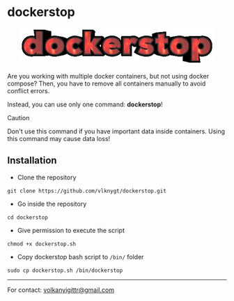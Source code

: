 
# dockerstop
<center><img src="https://github.com/vlknygt/dockerstop/blob/main/dockerstop.gif?raw=true" alt="dockerstop gif" width="450"></center>

Are you working with multiple docker containers, but not using docker compose? Then, you have to remove all containers manually to avoid conflict errors.

Instead, you can use only one command: **dockerstop**!

> [!CAUTION]
> Don't use this command if you have important data inside containers. Using this command may cause data loss! 

## Installation
* Clone the repository

```
git clone https://github.com/vlknygt/dockerstop.git
```

* Go inside the repository

```
cd dockerstop
```

* Give permission to execute the script
  
```
chmod +x dockerstop.sh
```

* Copy dockerstop bash script to `/bin/` folder

```
sudo cp dockerstop.sh /bin/dockerstop
```

---

For contact: volkanyigittr@gmail.com
